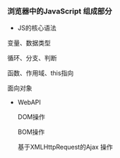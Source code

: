 ###  浏览器中的JavaScript 组成部分

-  JS的核心语法

  变量、数据类型

  循环、分支、判断

  函数、作用域、this指向

  面向对象

- WebAPI

  DOM操作

  BOM操作

  基于XMLHttpRequest的Ajax 操作